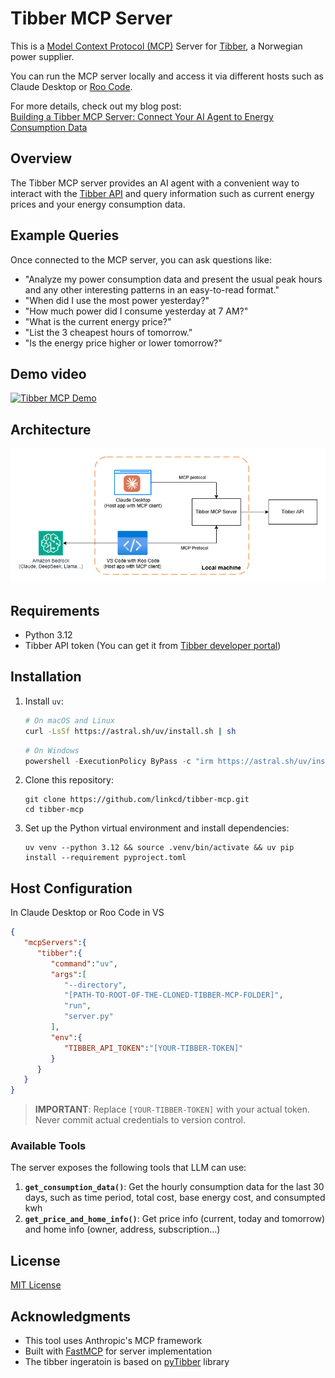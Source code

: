 # Tibber MCP Server
This is a [Model Context Protocol (MCP)](https://modelcontextprotocol.io/introduction) Server for [Tibber](https://tibber.com/), a Norwegian power supplier.

You can run the MCP server locally and access it via different hosts such as Claude Desktop or [Roo Code](https://marketplace.visualstudio.com/items?itemName=RooVeterinaryInc.roo-cline).

For more details, check out my blog post:  
[Building a Tibber MCP Server: Connect Your AI Agent to Energy Consumption Data](https://feng.lu/2025/03/28/Building-a-Tibber-MCP-Server-Connect-Your-AI-Agent-to-Energy-Consumption-Data/)

## Overview
The Tibber MCP server provides an AI agent with a convenient way to interact with the [Tibber API](https://developer.tibber.com/docs) and query information such as current energy prices and your energy consumption data.

## Example Queries
Once connected to the MCP server, you can ask questions like:
- "Analyze my power consumption data and present the usual peak hours and any other interesting patterns in an easy-to-read format."
- "When did I use the most power yesterday?"
- "How much power did I consume yesterday at 7 AM?"
- "What is the current energy price?"
- "List the 3 cheapest hours of tomorrow."
- "Is the energy price higher or lower tomorrow?"


## Demo video
[![Tibber MCP Demo](https://img.youtube.com/vi/FiqKPa9i6V4/0.jpg)](https://www.youtube.com/watch?v=FiqKPa9i6V4)

## Architecture
![Architecture](./doc/tibber-mcp-architecture.png)

## Requirements
- Python 3.12
- Tibber API token (You can get it from [Tibber developer portal](https://developer.tibber.com/settings/access-token))

## Installation
1. Install `uv`:
   ```bash
   # On macOS and Linux
   curl -LsSf https://astral.sh/uv/install.sh | sh
   ```
   
   ```powershell
   # On Windows
   powershell -ExecutionPolicy ByPass -c "irm https://astral.sh/uv/install.ps1 | iex"
   ```

2. Clone this repository:
   ```
   git clone https://github.com/linkcd/tibber-mcp.git
   cd tibber-mcp
   ```

3. Set up the Python virtual environment and install dependencies:
   ```
   uv venv --python 3.12 && source .venv/bin/activate && uv pip install --requirement pyproject.toml
   ```

## Host Configuration
In Claude Desktop or Roo Code in VS
```json
{
   "mcpServers":{
      "tibber":{
         "command":"uv",
         "args":[
            "--directory",
            "[PATH-TO-ROOT-OF-THE-CLONED-TIBBER-MCP-FOLDER]",
            "run",
            "server.py"
         ],
         "env":{
            "TIBBER_API_TOKEN":"[YOUR-TIBBER-TOKEN]"
         }
      }
   }
}
```
> **IMPORTANT**: Replace `[YOUR-TIBBER-TOKEN]` with your actual token. Never commit actual credentials to version control.


### Available Tools
The server exposes the following tools that LLM can use:
1. **`get_consumption_data()`**: Get the hourly consumption data for the last 30 days, such as time period, total cost, base energy cost, and consumpted kwh
2. **`get_price_and_home_info()`**: Get price info (current, today and tomorrow) and home info (owner, address, subscription...)


## License
[MIT License](LICENSE)

## Acknowledgments
- This tool uses Anthropic's MCP framework
- Built with [FastMCP](https://github.com/jlowin/fastmcp) for server implementation
- The tibber ingeratoin is based on [pyTibber](https://github.com/Danielhiversen/pyTibber) library
